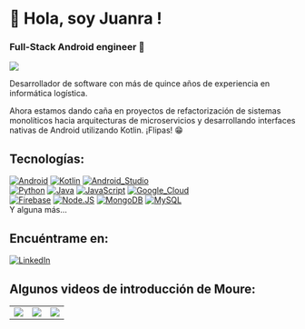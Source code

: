 # 👋 Hola, soy Juanra ! 
### Full-Stack Android engineer 🤖 

<img src="https://es.wikipedia.org/wiki/Clint_Eastwood#/media/Archivo:Clint_Eastwood_at_2010_New_York_Film_Festival.jpg">

Desarrollador de software con más de quince años de experiencia en informática logística.

Ahora estamos dando caña en proyectos de refactorización de sistemas monolíticos hacia arquitecturas de microservicios y desarrollando interfaces nativas de Android utilizando Kotlin. ¡Flipas! 😁  

## Tecnologías:
[![Android](https://img.shields.io/badge/Android-3DDC84?style=for-the-badge&logo=android&logoColor=white&labelColor=101010)]()
[![Kotlin](https://img.shields.io/badge/Kotlin-0095D5?style=for-the-badge&logo=kotlin&logoColor=white&labelColor=101010)]()
[![Android_Studio](https://img.shields.io/badge/Android_Studio-3DDC84?style=for-the-badge&logo=android-studio&logoColor=white&labelColor=101010)]()
</br>
[![Python](https://img.shields.io/badge/Python-yellow?style=for-the-badge&logo=python&logoColor=white&labelColor=101010)]()
[![Java](https://img.shields.io/badge/Java-007396?style=for-the-badge&logo=java&logoColor=white&labelColor=101010)]()
[![JavaScript](https://img.shields.io/badge/JavaScript-F7DF1E?style=for-the-badge&logo=javascript&logoColor=white&labelColor=101010)]()
[![Google_Cloud](https://img.shields.io/badge/Google_Cloud-4285F4?style=for-the-badge&logo=googlecloud&logoColor=white&labelColor=101010)]()
</br>
[![Firebase](https://img.shields.io/badge/Firebase-FFCA28?style=for-the-badge&logo=firebase&logoColor=white&labelColor=101010)]()
[![Node.JS](https://img.shields.io/badge/Node.JS-339933?style=for-the-badge&logo=node.js&logoColor=white&labelColor=101010)]()
[![MongoDB](https://img.shields.io/badge/MongoDB-47A248?style=for-the-badge&logo=mongodb&logoColor=white&labelColor=101010)]()
[![MySQL](https://img.shields.io/badge/MySQL-4479A1?style=for-the-badge&logo=mysql&logoColor=white&labelColor=101010)]()
</br>
Y alguna más...

## Encuéntrame en:

[![LinkedIn](https://img.shields.io/badge/LinkedIn-jrgavilanes-0077B5?style=for-the-badge&logo=linkedin&logoColor=white&labelColor=101010)](https://www.linkedin.com/in/juan-ramón-gavilanes-sánchez-50b3ba167)

## Algunos videos de introducción de Moure:

<table style="width:100%">
<tr>
  <td>
    <a href="https://youtu.be/BQaxPwZWboA">
    <img src="http://i3.ytimg.com/vi/BQaxPwZWboA/maxresdefault.jpg">
    </a>
  </td>
  <td>
    <a href="https://youtu.be/ebQphhLpJG0">
    <img src="http://i3.ytimg.com/vi/ebQphhLpJG0/maxresdefault.jpg">
    </a>
  </td>
  <td>
    <a href="https://youtu.be/Kp4Mvapo5kc">
    <img src="http://i3.ytimg.com/vi/Kp4Mvapo5kc/maxresdefault.jpg">
    </a>
  </td>
  </tr>
</table>

